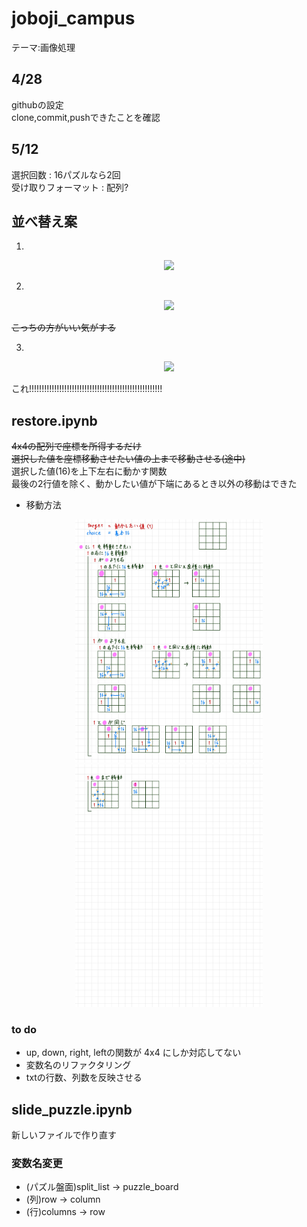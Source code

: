# joboji_campus

テーマ:画像処理

## 4/28
githubの設定  
clone,commit,pushできたことを確認  

## 5/12
選択回数 : 16パズルなら2回  
受け取りフォーマット : 配列?

## 並べ替え案
1. 
<div align="center"><img src="image/案1.jpg" width="300"></div>

2. 
<div align="center"><img src="image/案2.jpg" width="300"></div>

~~こっちの方がいい気がする~~


3. 
<div align="center"><img src="image/案3.jpg" width="300"></div>

これ!!!!!!!!!!!!!!!!!!!!!!!!!!!!!!!!!!!!!!!!!!!!!!!!!!!!!  

## restore.ipynb
~~4x4の配列で座標を所得するだけ~~  
~~選択した値を座標移動させたい値の上まで移動させる(途中)~~  
選択した値(16)を上下左右に動かす関数  
最後の2行値を除く、動かしたい値が下端にあるとき以外の移動はできた  

* 移動方法
<div align="center"><img src="image/移動方法1.jpg" width="300"></div>
<div align="center"><img src="image/移動方法2.jpg" width="300"></div>

### to do
* up, down, right, leftの関数が 4x4 にしか対応してない
* 変数名のリファクタリング
* txtの行数、列数を反映させる

## slide_puzzle.ipynb
新しいファイルで作り直す  

### 変数名変更
* (パズル盤面)split_list → puzzle_board
* (列)row → column
* (行)columns → row



